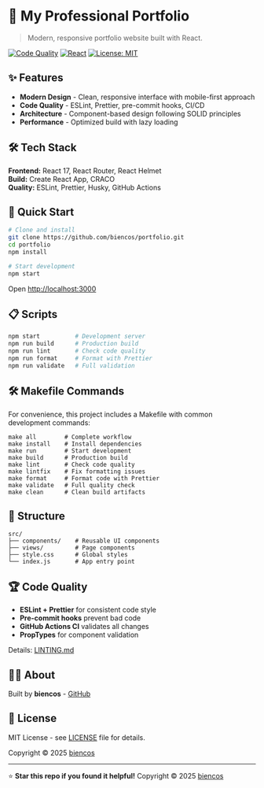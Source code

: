 # 💼 My Professional Portfolio

> Modern, responsive portfolio website built with React.

[![Code Quality](https://github.com/biencos/portfolio/workflows/🔍%20Code%20Quality/badge.svg)](https://github.com/biencos/portfolio/actions)
[![React](https://img.shields.io/badge/react-17.0.2-blue)](https://reactjs.org/)
[![License: MIT](https://img.shields.io/badge/License-MIT-yellow.svg)](https://opensource.org/licenses/MIT)


## ✨ Features

- **Modern Design** - Clean, responsive interface with mobile-first approach
- **Code Quality** - ESLint, Prettier, pre-commit hooks, CI/CD
- **Architecture** - Component-based design following SOLID principles
- **Performance** - Optimized build with lazy loading


## 🛠️ Tech Stack

**Frontend:** React 17, React Router, React Helmet  
**Build:** Create React App, CRACO  
**Quality:** ESLint, Prettier, Husky, GitHub Actions 


## 🚀 Quick Start

```bash
# Clone and install
git clone https://github.com/biencos/portfolio.git
cd portfolio
npm install

# Start development
npm start
```

Open [http://localhost:3000](http://localhost:3000)


## 📋 Scripts

```bash
npm start          # Development server
npm run build      # Production build
npm run lint       # Check code quality
npm run format     # Format with Prettier
npm run validate   # Full validation
```


## 🛠️ Makefile Commands

For convenience, this project includes a Makefile with common development commands:

```
make all        # Complete workflow
make install    # Install dependencies
make run        # Start development
make build      # Production build
make lint       # Check code quality
make lintfix    # Fix formatting issues
make format     # Format code with Prettier
make validate   # Full quality check
make clean      # Clean build artifacts
```

## 📁 Structure

```
src/
├── components/    # Reusable UI components
├── views/         # Page components
├── style.css      # Global styles
└── index.js       # App entry point
```


## 🏆 Code Quality

- **ESLint + Prettier** for consistent code style
- **Pre-commit hooks** prevent bad code
- **GitHub Actions CI** validates all changes
- **PropTypes** for component validation

Details: [LINTING.md](./LINTING.md)


## 👨‍💻 About

Built by **biencos** - [GitHub](https://github.com/biencos)


## 📄 License

MIT License - see [LICENSE](./LICENSE) file for details.

Copyright © 2025 [biencos](https://github.com/biencos)

---

⭐ **Star this repo if you found it helpful!**
Copyright © 2025 [biencos](https://github.com/biencos)
